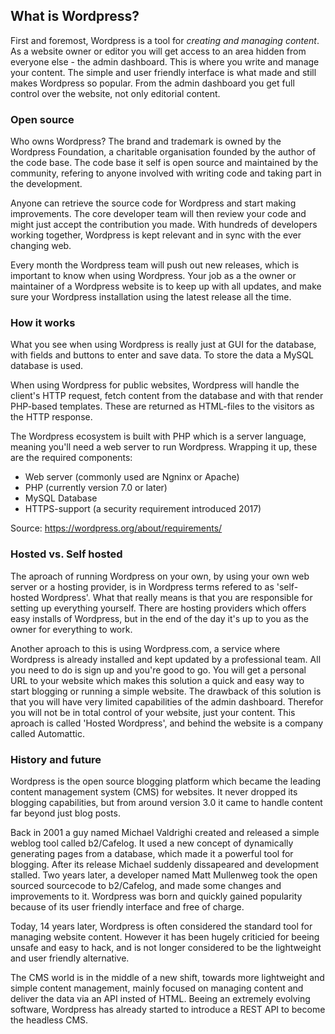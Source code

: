 ## What is Wordpress?

First and foremost, Wordpress is a tool for *creating and managing content*. As a website owner or editor you will get access to an area hidden from everyone else - the admin dashboard. This is where you write and manage your content. The simple and user friendly interface is what made and still makes Wordpress so popular. From the admin dashboard you get full control over the website, not only editorial content.

### Open source
Who owns Wordpress? The brand and trademark is owned by the Wordpress Foundation, a charitable organisation founded by the author of the code base. The code base it self is open source and maintained by the community, refering to anyone involved with writing code and taking part in the development. 

Anyone can retrieve the source code for Wordpress and start making improvements. The core developer team will then review your code and might just accept the contribution you made. With hundreds of developers working together, Wordpress is kept relevant and in sync with the ever changing web. 

Every month the Wordpress team will push out new releases, which is important to know when using Wordpress. Your job as a the owner or maintainer of a Wordpress website is to keep up with all updates, and make sure your Wordpress installation using the latest release all the time.

### How it works
What you see when using Wordpress is really just at GUI for the database, with fields and buttons to enter and save data. To store the data a MySQL database is used.

When using Wordpress for public websites, Wordpress will handle the client's HTTP request, fetch content from the database and with that render PHP-based templates. These are returned as HTML-files to the visitors as the HTTP response.

The Wordpress ecosystem is built with PHP which is a server language, meaning you'll need a web server to run Wordpress. Wrapping it up, these are the required components:

 - Web server (commonly used are Ngninx or Apache)
 - PHP (currently version 7.0 or later)
 - MySQL Database
 - HTTPS-support (a security requirement introduced 2017)

Source: https://wordpress.org/about/requirements/

### Hosted vs. Self hosted
The aproach of running Wordpress on your own, by using your own web server or a hosting provider, is in Wordpress terms refered to as 'self-hosted Wordpress'. What that really means is that you are responsible for setting up everything yourself. There are hosting providers which offers easy installs of Wordpress, but in the end of the day it's up to you as the owner for everything to work.

Another aproach to this is using Wordpress.com, a service where Wordpress is already installed and kept updated by a professional team. All you need to do is sign up and you're good to go. You will get a personal URL to your website which makes this solution a quick and easy way to start blogging or running a simple website. The drawback of this solution is that you will have very limited capabilities of the admin dashboard. Therefor you will not be in total control of your website, just your content. This aproach is called 'Hosted Wordpress', and behind the website is a company called Automattic.

### History and future
Wordpress is the open source blogging platform which became the leading content management system (CMS) for websites. It never dropped its blogging capabilities, but from around version 3.0 it came to handle content far beyond just blog posts.

Back in 2001 a guy named Michael Valdrighi created and released a simple weblog tool called b2/Cafelog. It used a new concept of dynamically generating pages from a database, which made it a powerful tool for blogging. After its release Michael suddenly dissapeared and development stalled. Two years later, a developer named Matt Mullenweg took the open sourced sourcecode to b2/Cafelog, and made some changes and improvements to it. Wordpress was born and quickly gained popularity because of its user friendly interface and free of charge.

Today, 14 years later, Wordpress is often considered the standard tool for managing website content. However it has been hugely criticied for beeing unsafe and easy to hack, and is not longer considered to be the lightweight and user friendly alternative.

The CMS world is in the middle of a new shift, towards more lightweight and simple content management, mainly focused on managing content and deliver the data via an API insted of HTML. Beeing an extremely evolving software, Wordpress has already started to introduce a REST API to become the headless CMS.
